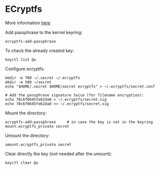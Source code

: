 # ECryptfs #

More information [here](https://wiki.archlinux.org/index.php/ECryptfs#Manual_setup)

Add passphrase to the kernel keyring:

```
ecryptfs-add-passphrase
```

To check the already created key:

```
keyctl list @u
```

Configure ecryptfs:

```
mkdir -m 700 ~/.secret ~/.ecryptfs
mkdir -m 500 ~/secret
echo "$HOME/.secret $HOME/secret ecryptfs" > ~/.ecryptfs/secret.conf

# Add the passphrase signature twice (for filename encryption):
echo 78c6f0645fe62da0 > ~/.ecryptfs/secret.sig
echo 78c6f0645fe62da0 >> ~/.ecryptfs/secret.sig
```

Mount the directory:

```
ecryptfs-add-passphrase     # in case the key is not in the keyring
mount.ecryptfs_private secret
```

Umount the directory:

```
umount.ecryptfs_private secret
```

Clear directly the key (not needed after the umount):

```
keyctl clear @u
```

